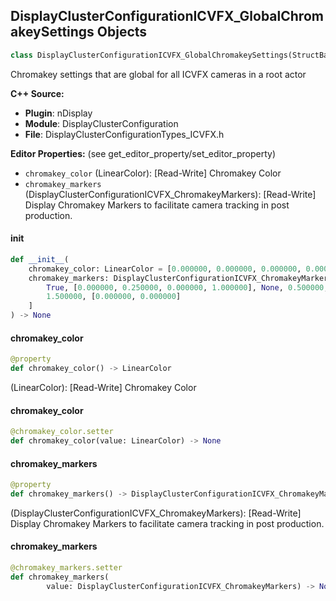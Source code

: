 ## DisplayClusterConfigurationICVFX_GlobalChromakeySettings Objects

```python
class DisplayClusterConfigurationICVFX_GlobalChromakeySettings(StructBase)
```

Chromakey settings that are global for all ICVFX cameras in a root actor

**C++ Source:**

- **Plugin**: nDisplay
- **Module**: DisplayClusterConfiguration
- **File**: DisplayClusterConfigurationTypes_ICVFX.h

**Editor Properties:** (see get_editor_property/set_editor_property)

- ``chromakey_color`` (LinearColor):  [Read-Write] Chromakey Color
- ``chromakey_markers`` (DisplayClusterConfigurationICVFX_ChromakeyMarkers):  [Read-Write] Display Chromakey Markers to facilitate camera tracking in post production.

<a id="unreal.DisplayClusterConfigurationICVFX_GlobalChromakeySettings.__init__"></a>

#### __init__

```python
def __init__(
    chromakey_color: LinearColor = [0.000000, 0.000000, 0.000000, 0.000000],
    chromakey_markers: DisplayClusterConfigurationICVFX_ChromakeyMarkers = [
        True, [0.000000, 0.250000, 0.000000, 1.000000], None, 0.500000,
        1.500000, [0.000000, 0.000000]
    ]
) -> None
```

<a id="unreal.DisplayClusterConfigurationICVFX_GlobalChromakeySettings.chromakey_color"></a>

#### chromakey_color

```python
@property
def chromakey_color() -> LinearColor
```

(LinearColor):  [Read-Write] Chromakey Color

<a id="unreal.DisplayClusterConfigurationICVFX_GlobalChromakeySettings.chromakey_color"></a>

#### chromakey_color

```python
@chromakey_color.setter
def chromakey_color(value: LinearColor) -> None
```

<a id="unreal.DisplayClusterConfigurationICVFX_GlobalChromakeySettings.chromakey_markers"></a>

#### chromakey_markers

```python
@property
def chromakey_markers() -> DisplayClusterConfigurationICVFX_ChromakeyMarkers
```

(DisplayClusterConfigurationICVFX_ChromakeyMarkers):  [Read-Write] Display Chromakey Markers to facilitate camera tracking in post production.

<a id="unreal.DisplayClusterConfigurationICVFX_GlobalChromakeySettings.chromakey_markers"></a>

#### chromakey_markers

```python
@chromakey_markers.setter
def chromakey_markers(
        value: DisplayClusterConfigurationICVFX_ChromakeyMarkers) -> None
```

<a id="unreal.DisplayClusterConfigurationICVFX_LightcardRenderSettings"></a>